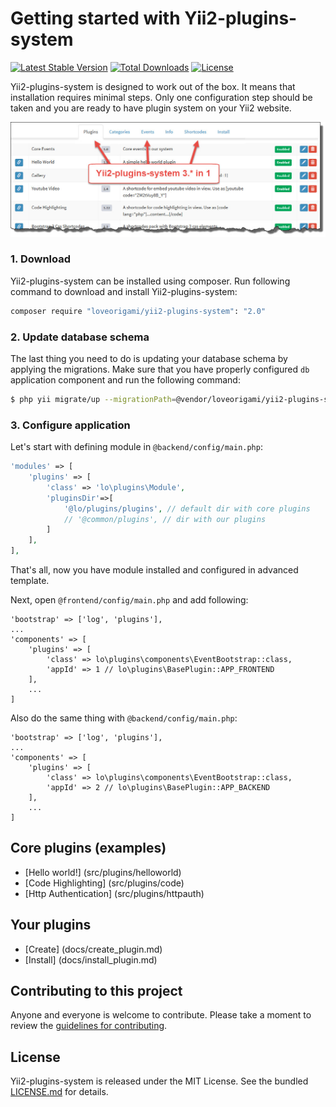 # Getting started with Yii2-plugins-system
[![Latest Stable Version](https://poser.pugx.org/loveorigami/yii2-plugins-system/v/stable)](https://packagist.org/packages/loveorigami/yii2-plugins-system) 
[![Total Downloads](https://poser.pugx.org/loveorigami/yii2-plugins-system/downloads)](https://packagist.org/packages/loveorigami/yii2-plugins-system)
[![License](https://poser.pugx.org/loveorigami/yii2-plugins-system/license)](https://packagist.org/packages/loveorigami/yii2-plugins-system)

Yii2-plugins-system is designed to work out of the box. It means that installation requires
minimal steps. Only one configuration step should be taken and you are ready to
have plugin system on your Yii2 website.

!["Plugins"](docs/img/tab_plugins.jpg)

### 1. Download

Yii2-plugins-system can be installed using composer. Run following command to download and
install Yii2-plugins-system:

```bash
composer require "loveorigami/yii2-plugins-system": "2.0"
```

### 2. Update database schema

The last thing you need to do is updating your database schema by applying the
migrations. Make sure that you have properly configured `db` application component
and run the following command:

```bash
$ php yii migrate/up --migrationPath=@vendor/loveorigami/yii2-plugins-system/migrations
```

### 3. Configure application

Let's start with defining module in `@backend/config/main.php`:

```php
'modules' => [
    'plugins' => [
        'class' => 'lo\plugins\Module',
        'pluginsDir'=>[
            '@lo/plugins/plugins', // default dir with core plugins
            // '@common/plugins', // dir with our plugins
        ]
    ],
],
```
That's all, now you have module installed and configured in advanced template.

Next, open `@frontend/config/main.php` and add following:

```
'bootstrap' => ['log', 'plugins'],
...
'components' => [
    'plugins' => [
        'class' => lo\plugins\components\EventBootstrap::class,
        'appId' => 1 // lo\plugins\BasePlugin::APP_FRONTEND
    ],
    ...
]
```

Also do the same thing with `@backend/config/main.php`:

```
'bootstrap' => ['log', 'plugins'],
...
'components' => [
    'plugins' => [
        'class' => lo\plugins\components\EventBootstrap::class,
        'appId' => 2 // lo\plugins\BasePlugin::APP_BACKEND
    ],
    ...
]
```

## Core plugins (examples)

* [Hello world!] (src/plugins/helloworld)
* [Code Highlighting] (src/plugins/code)
* [Http Authentication] (src/plugins/httpauth)

## Your plugins

* [Create] (docs/create_plugin.md)
* [Install] (docs/install_plugin.md)

## Contributing to this project

Anyone and everyone is welcome to contribute. Please take a moment to
review the [guidelines for contributing](CONTRIBUTING.md).

## License

Yii2-plugins-system is released under the MIT License. See the bundled [LICENSE.md](LICENSE.md)
for details.
